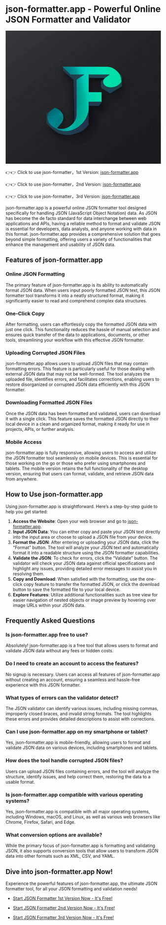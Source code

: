 # json-formatter.app - Powerful Online JSON Formatter and Validator

![json-formatter](json-formatter-logo.jpg "json-formatter.app")

👉👉 Click to use json-formatter，1st Version: [json-formatter.app](https://json-formatter.app/ "json-formatter.app")

👉👉 Click to use json-formatter，2nd Version: [json-formatter.app](https://json-formatter.app/ "json-formatter.app")

👉👉 Click to use json-formatter，3rd Version: [json-formatter.app](https://json-formatter.app/ "json-formatter.app")


json-formatter.app is a powerful online JSON formatter tool designed specifically for handling JSON (JavaScript Object Notation) data. As JSON has become the de facto standard for data interchange between web applications and APIs, having a reliable method to format and validate JSON is essential for developers, data analysts, and anyone working with data in this format. json-formatter.app provides a comprehensive solution that goes beyond simple formatting, offering users a variety of functionalities that enhance the management and usability of JSON data.

## Features of json-formatter.app

### Online JSON Formatting
The primary feature of json-formatter.app is its ability to automatically format JSON data. When users input poorly formatted JSON text, this JSON formatter tool transforms it into a neatly structured format, making it significantly easier to read and comprehend complex data structures.

### One-Click Copy
After formatting, users can effortlessly copy the formatted JSON data with just one click. This functionality reduces the hassle of manual selection and ensures quick transfer of the data to applications, documents, or other tools, streamlining your workflow with this effective JSON formatter.

### Uploading Corrupted JSON Files
json-formatter.app allows users to upload JSON files that may contain formatting errors. This feature is particularly useful for those dealing with external JSON data that may not be well-formed. The tool analyzes the uploaded file, identifies errors, and facilitates corrections, enabling users to restore disorganized or corrupted JSON data efficiently with this JSON formatter.

### Downloading Formatted JSON Files
Once the JSON data has been formatted and validated, users can download it with a single click. This feature saves the formatted JSON directly to their local device in a clean and organized format, making it ready for use in projects, APIs, or further analysis.

### Mobile Access
json-formatter.app is fully responsive, allowing users to access and utilize the JSON formatter tool seamlessly on mobile devices. This is essential for those working on the go or those who prefer using smartphones and tablets. The mobile version retains the full functionality of the desktop version, ensuring that users can format, validate, and retrieve JSON data from anywhere.

## How to Use json-formatter.app

Using json-formatter.app is straightforward. Here’s a step-by-step guide to help you get started:

1. **Access the Website**: Open your web browser and go to [json-formatter.app](https://json-formatter.app/).
2. **Input JSON Data**: You can either copy and paste your JSON text directly into the input area or choose to upload a JSON file from your device.
3. **Format the JSON**: After entering or uploading your JSON data, click the “Format” button. The tool will analyze your JSON text and automatically format it into a readable structure using the JSON formatter capabilities.
4. **Validate the JSON**: To check for errors, click the “Validate” button. The validator will check your JSON data against official specifications and highlight any issues, providing detailed error messages to assist you in resolving them.
5. **Copy and Download**: When satisfied with the formatting, use the one-click copy feature to transfer the formatted JSON, or click the download button to save the formatted file to your local device.
6. **Explore Features**: Utilize additional functionalities such as tree view for easier navigation of nested objects or image preview by hovering over image URLs within your JSON data.

## Frequently Asked Questions

### Is json-formatter.app free to use?
Absolutely! json-formatter.app is a free tool that allows users to format and validate JSON data without any fees or hidden costs.

### Do I need to create an account to access the features?
No signup is necessary. Users can access all features of json-formatter.app without creating an account, ensuring a seamless and hassle-free experience with this JSON formatter.

### What types of errors can the validator detect?
The JSON validator can identify various issues, including missing commas, improperly closed braces, and invalid string formats. The tool highlights these errors and provides detailed descriptions to assist with corrections.

### Can I use json-formatter.app on my smartphone or tablet?
Yes, json-formatter.app is mobile-friendly, allowing users to format and validate JSON data on various devices, including smartphones and tablets.

### How does the tool handle corrupted JSON files?
Users can upload JSON files containing errors, and the tool will analyze the structure, identify issues, and help correct them, restoring the data to a usable format.

### Is json-formatter.app compatible with various operating systems?
Yes, json-formatter.app is compatible with all major operating systems, including Windows, macOS, and Linux, as well as various web browsers like Chrome, Firefox, Safari, and Edge.

### What conversion options are available?
While the primary focus of json-formatter.app is formatting and validating JSON, it also supports conversion tools that allow users to transform JSON data into other formats such as XML, CSV, and YAML.

## Dive into json-formatter.app Now!
Experience the powerful features of json-formatter.app, the ultimate JSON formatter tool, for all your JSON formatting and validation needs!

- [Start JSON Formatter 1st Version Now - It's Free!](https://json-formatter.app/)

- [Start JSON Formatter 2nd Version Now - It's Free!](https://json-formatter.app/)

- [Start JSON Formatter 3rd Version Now - It's Free!](https://json-formatter.app/)

